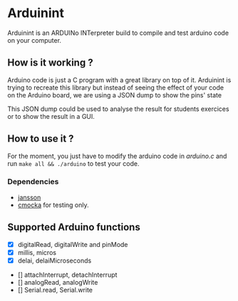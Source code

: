 # Arduinint

Arduinint is an ARDUINo INTerpreter build to compile and test arduino
code on your computer.

## How is it working ?

Arduino code is just a C program with a great library on top of it.
Arduinint is trying to recreate this library but instead of
seeing the effect of your code on the Arduino board,
we are using a JSON dump to show the pins' state

This JSON dump could be used to analyse the result for students exercices
or to show the result in a GUI.

## How to use it ?

For the moment, you just have to modify the arduino code in *arduino.c* and
run `make all && ./arduino` to test your code.

### Dependencies

- [jansson](https://github.com/akheron/jansson)
- [cmocka](https://cmocka.org/) for testing only.

## Supported Arduino functions

- [x] digitalRead, digitalWrite and pinMode
- [x] millis, micros
- [x] delai, delaiMicroseconds
- [] attachInterrupt, detachInterrupt
- [] analogRead, analogWrite
- [] Serial.read, Serial.write
